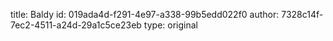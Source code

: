 title: Baldy
id: 019ada4d-f291-4e97-a338-99b5edd022f0
author: 7328c14f-7ec2-4511-a24d-29a1c5ce23eb
type: original
